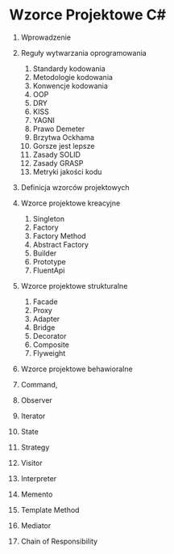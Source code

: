 # Wzorce Projektowe C#

1. Wprowadzenie
2. Reguły wytwarzania oprogramowania
	1. Standardy kodowania
	2.  Metodologie kodowania
	3. Konwencje kodowania
	4. OOP
	5. DRY 
	6. KISS 
	7. YAGNI
	8. Prawo Demeter 
	9. Brzytwa Ockhama
	10. Gorsze jest lepsze 
	11. Zasady SOLID
	12. Zasady GRASP
	13. Metryki jakości kodu

3. Definicja wzorców projektowych
4. Wzorce projektowe kreacyjne
	1. Singleton
	2. Factory
	3. Factory Method
	4. Abstract Factory
	5. Builder
	6. Prototype
	7. FluentApi
5. Wzorce projektowe strukturalne  
	1. Facade
	2. Proxy
	3. Adapter
	4. Bridge
	5. Decorator
	6. Composite
	7. Flyweight
6. Wzorce projektowe behawioralne
1. Command, 
2. Observer 
3. Iterator 
4. State 
5. Strategy
6. Visitor
7. Interpreter
8. Memento
9. Template Method
10. Mediator
11. Chain of Responsibility